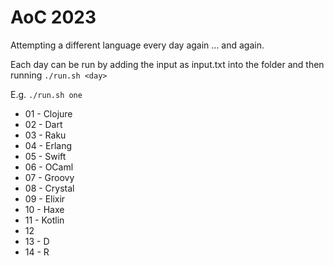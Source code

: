 # AoC 2023

Attempting a different language every day again ... and again.

Each day can be run by adding the input as input.txt into the <day> folder and then running
```./run.sh <day>```

E.g. ```./run.sh one```

* 01 - Clojure
* 02 - Dart
* 03 - Raku
* 04 - Erlang
* 05 - Swift
* 06 - OCaml
* 07 - Groovy
* 08 - Crystal
* 09 - Elixir
* 10 - Haxe
* 11 - Kotlin
* 12
* 13 - D
* 14 - R
